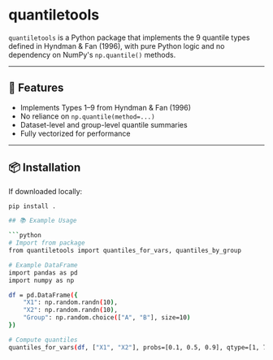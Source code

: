 # quantiletools

`quantiletools` is a Python package that implements the 9 quantile types defined in Hyndman & Fan (1996), with pure Python logic and no dependency on NumPy's `np.quantile()` methods.

---

## 🚀 Features

- Implements Types 1–9 from Hyndman & Fan (1996)
- No reliance on `np.quantile(method=...)`
- Dataset-level and group-level quantile summaries
- Fully vectorized for performance

---

## 📦 Installation

If downloaded locally:

```bash
pip install .

## 📚 Example Usage

```python
# Import from package 
from quantiletools import quantiles_for_vars, quantiles_by_group

# Example DataFrame
import pandas as pd
import numpy as np

df = pd.DataFrame({
    "X1": np.random.randn(10),
    "X2": np.random.randn(10),
    "Group": np.random.choice(["A", "B"], size=10)
})

# Compute quantiles
quantiles_for_vars(df, ["X1", "X2"], probs=[0.1, 0.5, 0.9], qtype=[1, 7])

